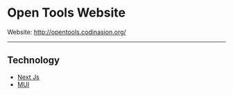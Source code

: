 # Open Tools Website

Website: <http://opentools.codinasion.org/>

---

## Technology

- [Next Js](https://nextjs.org/)
- [MUI](https://mui.com/)
